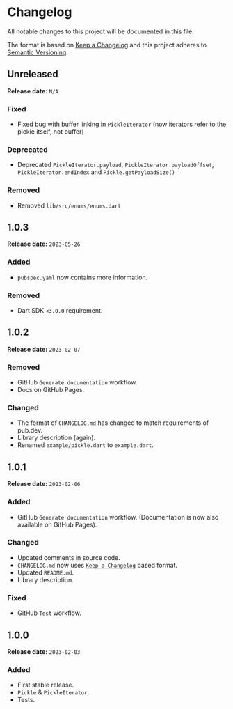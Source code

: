 # Changelog

All notable changes to this project will be documented in this file.

The format is based on [Keep a Changelog](https://keepachangelog.com/)
and this project adheres to [Semantic Versioning](https://semver.org/).

## Unreleased

**Release date:** `N/A`

### Fixed

- Fixed bug with buffer linking in `PickleIterator` (now iterators refer to the pickle itself, not buffer)

### Deprecated

- Deprecated `PickleIterator.payload`, `PickleIterator.payloadOffset`, `PickleIterator.endIndex`
  and `Pickle.getPayloadSize()`

### Removed

- Removed `lib/src/enums/enums.dart`

## 1.0.3

**Release date:** `2023-05-26`

### Added

- `pubspec.yaml` now contains more information.

### Removed

- Dart SDK `<3.0.0` requirement.

## 1.0.2

**Release date:** `2023-02-07`

### Removed

- GitHub `Generate documentation` workflow.
- Docs on GitHub Pages.

### Changed

- The format of `CHANGELOG.md` has changed to match requirements of pub.dev.
- Library description (again).
- Renamed `example/pickle.dart` to `example.dart`.

## 1.0.1

**Release date:** `2023-02-06`

### Added

- GitHub `Generate documentation` workflow. (Documentation is now also available on GitHub Pages).

### Changed

- Updated comments in source code.
- `CHANGELOG.md` now uses [`Keep a Changelog`](https://keepachangelog.com/) based format.
- Updated `README.md`.
- Library description.

### Fixed

- GitHub `Test` workflow.

## 1.0.0

**Release date:** `2023-02-03`

### Added

- First stable release.
- `Pickle` & `PickleIterator`.
- Tests.